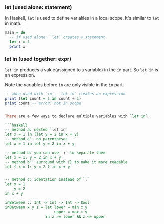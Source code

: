 ### let (used alone: statement)

In Haskell, `let` is used to define variables in a local scope. It's similar to `let` in math.

```haskell
main = do
  -- if used alone, `let` creates a statement
  let x = 1
  print x
```

### let in (used together: expr)

`let in` produces a value(assigned to a variable) in the `in` part. So `let in` is an expression.

Note the variables before `in` are only visible in the `in` part.

```haskell
-- when used with `in`, `let in` creates an expression
print (let count = 1 in count + 1)
print count -- error: not in scope


There are a few ways to declare multiple variables with `let in`.

```haskell
-- method a: nested `let in`
let x = 1 in (let y = 2 in x + y)
-- method a': no parentheses
let x = 1 in let y = 2 in x + y

-- method b: you can use `;` to separate them
let x = 1; y = 2 in x + y
-- method b': surround with {} to make it more readable
let { x = 1; y = 2 } in x + y


-- method c: identation instead of `;`
let x = 1
    y = 2
in x + y

inBetween :: Int -> Int -> Int -> Bool
inBetween x y z = let lower = min x y
                      upper = max x y
                  in z >= lower && z <= upper
```

